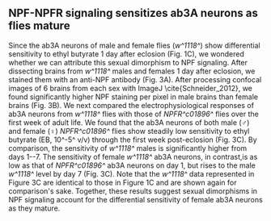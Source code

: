 ## NPF-NPFR signaling sensitizes ab3A neurons as flies mature

Since the ab3A neurons of male and female flies (_w^1118^_) show differential sensitivity to ethyl butyrate 1 day after eclosion (Fig. 1C), we wondered whether we can attribute this sexual dimorphism to NPF signaling.
After dissecting brains from _w^1118^_ males and females 1 day after eclosion, we stained them with an anti-NPF antibody (Fig. 3A).
After processing confocal images of 6 brains from each sex with ImageJ \cite{Schneider_2012}, we found significantly higher NPF staining per pixel in male brains than female brains (Fig. 3B).
We next compared the electrophysiological responses of ab3A neurons from _w^1118^_ flies with those of _NPFR^c01896^_ flies over the first week of adult life.
We found that the ab3A neurons of both male (♂) and female (♀) _NPFR^c01896^_ flies show steadily low sensitivity to ethyl butyrate (EB, 10^-5^ v/v) through the first week post-eclosion (Fig. 3C).
By comparison, the sensitivity of _w^1118^_ males is significantly higher from days 1--7.
The sensitivity of female _w^1118^_ ab3A neurons, in contrast,is as low as that of _NPFR^c01896^_ ab3A neurons on day 1, but rises to the male _w^1118^_ level by day 7 (Fig. 3C).
Note that the _w^1118^_ data represented in Figure 3C are identical to those in Figure 1C and are shown again for comparison's sake.
Together, these results suggest sexual dimorphisms in NPF signaling account for the differential sensitivity of female ab3A neurons as they mature.